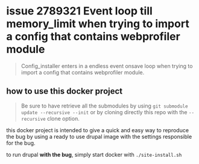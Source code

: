 # issue 2789321 Event loop till memory_limit when trying to import a config that contains webprofiler module

> Config_installer enters in a endless event onsave loop when trying to import a config that contains webprofiler module.  

## how to use this docker project

> Be sure to have retrieve all the submodules by using `git submodule update --recursive --init` or by cloning directly
> this repo with the `--recursive` clone option.

this docker project is intended to give a quick and easy way to reproduce the bug by using a ready to use drupal image
with the settings responsible for the bug.

to run drupal **with the bug**, simply start docker with `./site-install.sh`


